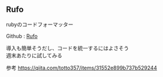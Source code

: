 Rufo
---

rubyのコードフォーマッター

Github : [Rufo](https://github.com/ruby-formatter/rufo)

導入も簡単そうだし、コードを統一するにはよさそう  
週末あたりに試してみる

参考 https://qiita.com/totto357/items/31552e899b737b529244
